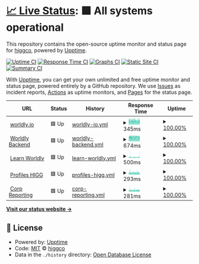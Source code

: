 # [📈 Live Status](https://status.higg.com): <!--live status--> **🟩 All systems operational**

This repository contains the open-source uptime monitor and status page for [higgco](https://status.higg.com), powered by [Upptime](https://github.com/upptime/upptime).

[![Uptime CI](https://github.com/higgco/higg-status/workflows/Uptime%20CI/badge.svg)](https://github.com/higgco/higg-status/actions?query=workflow%3A%22Uptime+CI%22)
[![Response Time CI](https://github.com/higgco/higg-status/workflows/Response%20Time%20CI/badge.svg)](https://github.com/higgco/higg-status/actions?query=workflow%3A%22Response+Time+CI%22)
[![Graphs CI](https://github.com/higgco/higg-status/workflows/Graphs%20CI/badge.svg)](https://github.com/higgco/higg-status/actions?query=workflow%3A%22Graphs+CI%22)
[![Static Site CI](https://github.com/higgco/higg-status/workflows/Static%20Site%20CI/badge.svg)](https://github.com/higgco/higg-status/actions?query=workflow%3A%22Static+Site+CI%22)
[![Summary CI](https://github.com/higgco/higg-status/workflows/Summary%20CI/badge.svg)](https://github.com/higgco/higg-status/actions?query=workflow%3A%22Summary+CI%22)

With [Upptime](https://upptime.js.org), you can get your own unlimited and free uptime monitor and status page, powered entirely by a GitHub repository. We use [Issues](https://github.com/higgco/higg-status/issues) as incident reports, [Actions](https://github.com/higgco/higg-status/actions) as uptime monitors, and [Pages](https://status.higg.com) for the status page.

<!--start: status pages-->
<!-- This summary is generated by Upptime (https://github.com/upptime/upptime) -->
<!-- Do not edit this manually, your changes will be overwritten -->
<!-- prettier-ignore -->
| URL | Status | History | Response Time | Uptime |
| --- | ------ | ------- | ------------- | ------ |
| <img alt="" src="https://icons.duckduckgo.com/ip3/worldly.io.ico" height="13"> [worldly.io](https://worldly.io) | 🟩 Up | [worldly-io.yml](https://github.com/higgco/higg-status/commits/HEAD/history/worldly-io.yml) | <details><summary><img alt="Response time graph" src="./graphs/worldly-io/response-time-week.png" height="20"> 345ms</summary><br><a href="https://status.worldly.io/history/worldly-io"><img alt="Response time 347" src="https://img.shields.io/endpoint?url=https%3A%2F%2Fraw.githubusercontent.com%2Fhiggco%2Fhigg-status%2FHEAD%2Fapi%2Fworldly-io%2Fresponse-time.json"></a><br><a href="https://status.worldly.io/history/worldly-io"><img alt="24-hour response time 369" src="https://img.shields.io/endpoint?url=https%3A%2F%2Fraw.githubusercontent.com%2Fhiggco%2Fhigg-status%2FHEAD%2Fapi%2Fworldly-io%2Fresponse-time-day.json"></a><br><a href="https://status.worldly.io/history/worldly-io"><img alt="7-day response time 345" src="https://img.shields.io/endpoint?url=https%3A%2F%2Fraw.githubusercontent.com%2Fhiggco%2Fhigg-status%2FHEAD%2Fapi%2Fworldly-io%2Fresponse-time-week.json"></a><br><a href="https://status.worldly.io/history/worldly-io"><img alt="30-day response time 362" src="https://img.shields.io/endpoint?url=https%3A%2F%2Fraw.githubusercontent.com%2Fhiggco%2Fhigg-status%2FHEAD%2Fapi%2Fworldly-io%2Fresponse-time-month.json"></a><br><a href="https://status.worldly.io/history/worldly-io"><img alt="1-year response time 362" src="https://img.shields.io/endpoint?url=https%3A%2F%2Fraw.githubusercontent.com%2Fhiggco%2Fhigg-status%2FHEAD%2Fapi%2Fworldly-io%2Fresponse-time-year.json"></a></details> | <details><summary><a href="https://status.worldly.io/history/worldly-io">100.00%</a></summary><a href="https://status.worldly.io/history/worldly-io"><img alt="All-time uptime 100.00%" src="https://img.shields.io/endpoint?url=https%3A%2F%2Fraw.githubusercontent.com%2Fhiggco%2Fhigg-status%2FHEAD%2Fapi%2Fworldly-io%2Fuptime.json"></a><br><a href="https://status.worldly.io/history/worldly-io"><img alt="24-hour uptime 100.00%" src="https://img.shields.io/endpoint?url=https%3A%2F%2Fraw.githubusercontent.com%2Fhiggco%2Fhigg-status%2FHEAD%2Fapi%2Fworldly-io%2Fuptime-day.json"></a><br><a href="https://status.worldly.io/history/worldly-io"><img alt="7-day uptime 100.00%" src="https://img.shields.io/endpoint?url=https%3A%2F%2Fraw.githubusercontent.com%2Fhiggco%2Fhigg-status%2FHEAD%2Fapi%2Fworldly-io%2Fuptime-week.json"></a><br><a href="https://status.worldly.io/history/worldly-io"><img alt="30-day uptime 100.00%" src="https://img.shields.io/endpoint?url=https%3A%2F%2Fraw.githubusercontent.com%2Fhiggco%2Fhigg-status%2FHEAD%2Fapi%2Fworldly-io%2Fuptime-month.json"></a><br><a href="https://status.worldly.io/history/worldly-io"><img alt="1-year uptime 100.00%" src="https://img.shields.io/endpoint?url=https%3A%2F%2Fraw.githubusercontent.com%2Fhiggco%2Fhigg-status%2FHEAD%2Fapi%2Fworldly-io%2Fuptime-year.json"></a></details>
| <img alt="" src="https://icons.duckduckgo.com/ip3/api-v2.production.higg.org.ico" height="13"> [Worldly Backend](https://api-v2.production.higg.org/tou/fem) | 🟩 Up | [worldly-backend.yml](https://github.com/higgco/higg-status/commits/HEAD/history/worldly-backend.yml) | <details><summary><img alt="Response time graph" src="./graphs/worldly-backend/response-time-week.png" height="20"> 674ms</summary><br><a href="https://status.worldly.io/history/worldly-backend"><img alt="Response time 660" src="https://img.shields.io/endpoint?url=https%3A%2F%2Fraw.githubusercontent.com%2Fhiggco%2Fhigg-status%2FHEAD%2Fapi%2Fworldly-backend%2Fresponse-time.json"></a><br><a href="https://status.worldly.io/history/worldly-backend"><img alt="24-hour response time 653" src="https://img.shields.io/endpoint?url=https%3A%2F%2Fraw.githubusercontent.com%2Fhiggco%2Fhigg-status%2FHEAD%2Fapi%2Fworldly-backend%2Fresponse-time-day.json"></a><br><a href="https://status.worldly.io/history/worldly-backend"><img alt="7-day response time 674" src="https://img.shields.io/endpoint?url=https%3A%2F%2Fraw.githubusercontent.com%2Fhiggco%2Fhigg-status%2FHEAD%2Fapi%2Fworldly-backend%2Fresponse-time-week.json"></a><br><a href="https://status.worldly.io/history/worldly-backend"><img alt="30-day response time 668" src="https://img.shields.io/endpoint?url=https%3A%2F%2Fraw.githubusercontent.com%2Fhiggco%2Fhigg-status%2FHEAD%2Fapi%2Fworldly-backend%2Fresponse-time-month.json"></a><br><a href="https://status.worldly.io/history/worldly-backend"><img alt="1-year response time 668" src="https://img.shields.io/endpoint?url=https%3A%2F%2Fraw.githubusercontent.com%2Fhiggco%2Fhigg-status%2FHEAD%2Fapi%2Fworldly-backend%2Fresponse-time-year.json"></a></details> | <details><summary><a href="https://status.worldly.io/history/worldly-backend">100.00%</a></summary><a href="https://status.worldly.io/history/worldly-backend"><img alt="All-time uptime 100.00%" src="https://img.shields.io/endpoint?url=https%3A%2F%2Fraw.githubusercontent.com%2Fhiggco%2Fhigg-status%2FHEAD%2Fapi%2Fworldly-backend%2Fuptime.json"></a><br><a href="https://status.worldly.io/history/worldly-backend"><img alt="24-hour uptime 100.00%" src="https://img.shields.io/endpoint?url=https%3A%2F%2Fraw.githubusercontent.com%2Fhiggco%2Fhigg-status%2FHEAD%2Fapi%2Fworldly-backend%2Fuptime-day.json"></a><br><a href="https://status.worldly.io/history/worldly-backend"><img alt="7-day uptime 100.00%" src="https://img.shields.io/endpoint?url=https%3A%2F%2Fraw.githubusercontent.com%2Fhiggco%2Fhigg-status%2FHEAD%2Fapi%2Fworldly-backend%2Fuptime-week.json"></a><br><a href="https://status.worldly.io/history/worldly-backend"><img alt="30-day uptime 100.00%" src="https://img.shields.io/endpoint?url=https%3A%2F%2Fraw.githubusercontent.com%2Fhiggco%2Fhigg-status%2FHEAD%2Fapi%2Fworldly-backend%2Fuptime-month.json"></a><br><a href="https://status.worldly.io/history/worldly-backend"><img alt="1-year uptime 100.00%" src="https://img.shields.io/endpoint?url=https%3A%2F%2Fraw.githubusercontent.com%2Fhiggco%2Fhigg-status%2FHEAD%2Fapi%2Fworldly-backend%2Fuptime-year.json"></a></details>
| <img alt="" src="https://icons.duckduckgo.com/ip3/learn.worldly.io.ico" height="13"> [Learn Worldly](https://learn.worldly.io) | 🟩 Up | [learn-worldly.yml](https://github.com/higgco/higg-status/commits/HEAD/history/learn-worldly.yml) | <details><summary><img alt="Response time graph" src="./graphs/learn-worldly/response-time-week.png" height="20"> 500ms</summary><br><a href="https://status.worldly.io/history/learn-worldly"><img alt="Response time 445" src="https://img.shields.io/endpoint?url=https%3A%2F%2Fraw.githubusercontent.com%2Fhiggco%2Fhigg-status%2FHEAD%2Fapi%2Flearn-worldly%2Fresponse-time.json"></a><br><a href="https://status.worldly.io/history/learn-worldly"><img alt="24-hour response time 635" src="https://img.shields.io/endpoint?url=https%3A%2F%2Fraw.githubusercontent.com%2Fhiggco%2Fhigg-status%2FHEAD%2Fapi%2Flearn-worldly%2Fresponse-time-day.json"></a><br><a href="https://status.worldly.io/history/learn-worldly"><img alt="7-day response time 500" src="https://img.shields.io/endpoint?url=https%3A%2F%2Fraw.githubusercontent.com%2Fhiggco%2Fhigg-status%2FHEAD%2Fapi%2Flearn-worldly%2Fresponse-time-week.json"></a><br><a href="https://status.worldly.io/history/learn-worldly"><img alt="30-day response time 472" src="https://img.shields.io/endpoint?url=https%3A%2F%2Fraw.githubusercontent.com%2Fhiggco%2Fhigg-status%2FHEAD%2Fapi%2Flearn-worldly%2Fresponse-time-month.json"></a><br><a href="https://status.worldly.io/history/learn-worldly"><img alt="1-year response time 472" src="https://img.shields.io/endpoint?url=https%3A%2F%2Fraw.githubusercontent.com%2Fhiggco%2Fhigg-status%2FHEAD%2Fapi%2Flearn-worldly%2Fresponse-time-year.json"></a></details> | <details><summary><a href="https://status.worldly.io/history/learn-worldly">100.00%</a></summary><a href="https://status.worldly.io/history/learn-worldly"><img alt="All-time uptime 100.00%" src="https://img.shields.io/endpoint?url=https%3A%2F%2Fraw.githubusercontent.com%2Fhiggco%2Fhigg-status%2FHEAD%2Fapi%2Flearn-worldly%2Fuptime.json"></a><br><a href="https://status.worldly.io/history/learn-worldly"><img alt="24-hour uptime 100.00%" src="https://img.shields.io/endpoint?url=https%3A%2F%2Fraw.githubusercontent.com%2Fhiggco%2Fhigg-status%2FHEAD%2Fapi%2Flearn-worldly%2Fuptime-day.json"></a><br><a href="https://status.worldly.io/history/learn-worldly"><img alt="7-day uptime 100.00%" src="https://img.shields.io/endpoint?url=https%3A%2F%2Fraw.githubusercontent.com%2Fhiggco%2Fhigg-status%2FHEAD%2Fapi%2Flearn-worldly%2Fuptime-week.json"></a><br><a href="https://status.worldly.io/history/learn-worldly"><img alt="30-day uptime 100.00%" src="https://img.shields.io/endpoint?url=https%3A%2F%2Fraw.githubusercontent.com%2Fhiggco%2Fhigg-status%2FHEAD%2Fapi%2Flearn-worldly%2Fuptime-month.json"></a><br><a href="https://status.worldly.io/history/learn-worldly"><img alt="1-year uptime 100.00%" src="https://img.shields.io/endpoint?url=https%3A%2F%2Fraw.githubusercontent.com%2Fhiggco%2Fhigg-status%2FHEAD%2Fapi%2Flearn-worldly%2Fuptime-year.json"></a></details>
| <img alt="" src="https://icons.duckduckgo.com/ip3/profiles.higg.com.ico" height="13"> [Profiles HIGG](https://profiles.higg.com) | 🟩 Up | [profiles-higg.yml](https://github.com/higgco/higg-status/commits/HEAD/history/profiles-higg.yml) | <details><summary><img alt="Response time graph" src="./graphs/profiles-higg/response-time-week.png" height="20"> 293ms</summary><br><a href="https://status.worldly.io/history/profiles-higg"><img alt="Response time 255" src="https://img.shields.io/endpoint?url=https%3A%2F%2Fraw.githubusercontent.com%2Fhiggco%2Fhigg-status%2FHEAD%2Fapi%2Fprofiles-higg%2Fresponse-time.json"></a><br><a href="https://status.worldly.io/history/profiles-higg"><img alt="24-hour response time 252" src="https://img.shields.io/endpoint?url=https%3A%2F%2Fraw.githubusercontent.com%2Fhiggco%2Fhigg-status%2FHEAD%2Fapi%2Fprofiles-higg%2Fresponse-time-day.json"></a><br><a href="https://status.worldly.io/history/profiles-higg"><img alt="7-day response time 293" src="https://img.shields.io/endpoint?url=https%3A%2F%2Fraw.githubusercontent.com%2Fhiggco%2Fhigg-status%2FHEAD%2Fapi%2Fprofiles-higg%2Fresponse-time-week.json"></a><br><a href="https://status.worldly.io/history/profiles-higg"><img alt="30-day response time 276" src="https://img.shields.io/endpoint?url=https%3A%2F%2Fraw.githubusercontent.com%2Fhiggco%2Fhigg-status%2FHEAD%2Fapi%2Fprofiles-higg%2Fresponse-time-month.json"></a><br><a href="https://status.worldly.io/history/profiles-higg"><img alt="1-year response time 276" src="https://img.shields.io/endpoint?url=https%3A%2F%2Fraw.githubusercontent.com%2Fhiggco%2Fhigg-status%2FHEAD%2Fapi%2Fprofiles-higg%2Fresponse-time-year.json"></a></details> | <details><summary><a href="https://status.worldly.io/history/profiles-higg">100.00%</a></summary><a href="https://status.worldly.io/history/profiles-higg"><img alt="All-time uptime 100.00%" src="https://img.shields.io/endpoint?url=https%3A%2F%2Fraw.githubusercontent.com%2Fhiggco%2Fhigg-status%2FHEAD%2Fapi%2Fprofiles-higg%2Fuptime.json"></a><br><a href="https://status.worldly.io/history/profiles-higg"><img alt="24-hour uptime 100.00%" src="https://img.shields.io/endpoint?url=https%3A%2F%2Fraw.githubusercontent.com%2Fhiggco%2Fhigg-status%2FHEAD%2Fapi%2Fprofiles-higg%2Fuptime-day.json"></a><br><a href="https://status.worldly.io/history/profiles-higg"><img alt="7-day uptime 100.00%" src="https://img.shields.io/endpoint?url=https%3A%2F%2Fraw.githubusercontent.com%2Fhiggco%2Fhigg-status%2FHEAD%2Fapi%2Fprofiles-higg%2Fuptime-week.json"></a><br><a href="https://status.worldly.io/history/profiles-higg"><img alt="30-day uptime 100.00%" src="https://img.shields.io/endpoint?url=https%3A%2F%2Fraw.githubusercontent.com%2Fhiggco%2Fhigg-status%2FHEAD%2Fapi%2Fprofiles-higg%2Fuptime-month.json"></a><br><a href="https://status.worldly.io/history/profiles-higg"><img alt="1-year uptime 100.00%" src="https://img.shields.io/endpoint?url=https%3A%2F%2Fraw.githubusercontent.com%2Fhiggco%2Fhigg-status%2FHEAD%2Fapi%2Fprofiles-higg%2Fuptime-year.json"></a></details>
| <img alt="" src="https://icons.duckduckgo.com/ip3/corpreporting.higg.com.ico" height="13"> [Corp Reporting](https://corpreporting.higg.com) | 🟩 Up | [corp-reporting.yml](https://github.com/higgco/higg-status/commits/HEAD/history/corp-reporting.yml) | <details><summary><img alt="Response time graph" src="./graphs/corp-reporting/response-time-week.png" height="20"> 281ms</summary><br><a href="https://status.worldly.io/history/corp-reporting"><img alt="Response time 239" src="https://img.shields.io/endpoint?url=https%3A%2F%2Fraw.githubusercontent.com%2Fhiggco%2Fhigg-status%2FHEAD%2Fapi%2Fcorp-reporting%2Fresponse-time.json"></a><br><a href="https://status.worldly.io/history/corp-reporting"><img alt="24-hour response time 291" src="https://img.shields.io/endpoint?url=https%3A%2F%2Fraw.githubusercontent.com%2Fhiggco%2Fhigg-status%2FHEAD%2Fapi%2Fcorp-reporting%2Fresponse-time-day.json"></a><br><a href="https://status.worldly.io/history/corp-reporting"><img alt="7-day response time 281" src="https://img.shields.io/endpoint?url=https%3A%2F%2Fraw.githubusercontent.com%2Fhiggco%2Fhigg-status%2FHEAD%2Fapi%2Fcorp-reporting%2Fresponse-time-week.json"></a><br><a href="https://status.worldly.io/history/corp-reporting"><img alt="30-day response time 273" src="https://img.shields.io/endpoint?url=https%3A%2F%2Fraw.githubusercontent.com%2Fhiggco%2Fhigg-status%2FHEAD%2Fapi%2Fcorp-reporting%2Fresponse-time-month.json"></a><br><a href="https://status.worldly.io/history/corp-reporting"><img alt="1-year response time 273" src="https://img.shields.io/endpoint?url=https%3A%2F%2Fraw.githubusercontent.com%2Fhiggco%2Fhigg-status%2FHEAD%2Fapi%2Fcorp-reporting%2Fresponse-time-year.json"></a></details> | <details><summary><a href="https://status.worldly.io/history/corp-reporting">100.00%</a></summary><a href="https://status.worldly.io/history/corp-reporting"><img alt="All-time uptime 100.00%" src="https://img.shields.io/endpoint?url=https%3A%2F%2Fraw.githubusercontent.com%2Fhiggco%2Fhigg-status%2FHEAD%2Fapi%2Fcorp-reporting%2Fuptime.json"></a><br><a href="https://status.worldly.io/history/corp-reporting"><img alt="24-hour uptime 100.00%" src="https://img.shields.io/endpoint?url=https%3A%2F%2Fraw.githubusercontent.com%2Fhiggco%2Fhigg-status%2FHEAD%2Fapi%2Fcorp-reporting%2Fuptime-day.json"></a><br><a href="https://status.worldly.io/history/corp-reporting"><img alt="7-day uptime 100.00%" src="https://img.shields.io/endpoint?url=https%3A%2F%2Fraw.githubusercontent.com%2Fhiggco%2Fhigg-status%2FHEAD%2Fapi%2Fcorp-reporting%2Fuptime-week.json"></a><br><a href="https://status.worldly.io/history/corp-reporting"><img alt="30-day uptime 100.00%" src="https://img.shields.io/endpoint?url=https%3A%2F%2Fraw.githubusercontent.com%2Fhiggco%2Fhigg-status%2FHEAD%2Fapi%2Fcorp-reporting%2Fuptime-month.json"></a><br><a href="https://status.worldly.io/history/corp-reporting"><img alt="1-year uptime 100.00%" src="https://img.shields.io/endpoint?url=https%3A%2F%2Fraw.githubusercontent.com%2Fhiggco%2Fhigg-status%2FHEAD%2Fapi%2Fcorp-reporting%2Fuptime-year.json"></a></details>

<!--end: status pages-->

[**Visit our status website →**](https://status.higg.com)

## 📄 License

- Powered by: [Upptime](https://github.com/upptime/upptime)
- Code: [MIT](./LICENSE) © [higgco](https://status.higg.com)
- Data in the `./history` directory: [Open Database License](https://opendatacommons.org/licenses/odbl/1-0/)
